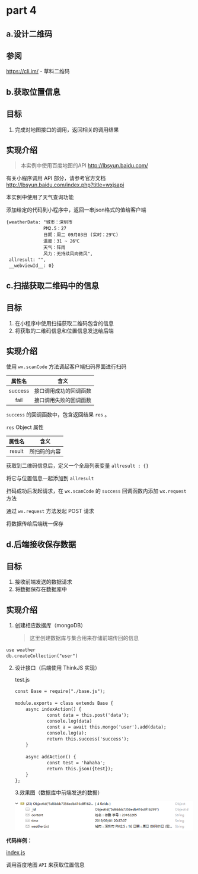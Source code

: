 # part 4



## a.设计二维码

## 参阅

https://cli.im/ - 草料二维码



## b.获取位置信息

## 目标

1. 完成对地图接口的调用，返回相关的调用结果

## 实现介绍

> 本实例中使用百度地图的API http://lbsyun.baidu.com/

有关小程序调用 API 部分，请参考官方文档 http://lbsyun.baidu.com/index.php?title=wxjsapi

本实例中使用了天气查询功能

添加给定的代码到小程序中，返回一串json格式的值给客户端

```
{weatherData: "城市：深圳市
 			  PM2.5：27
 			  日期：周二 09月03日 (实时：29℃)
 			  温度：31 ~ 26℃
 			  天气：阵雨
 			  风力：无持续风向微风", 
 allresult: "", 
 __webviewId__: 0}
```



## c.扫描获取二维码中的信息

## 目标

1. 在小程序中使用扫描获取二维码包含的信息
2. 将获取的二维码信息和位置信息发送给后端

## 实现介绍

使用 `wx.scanCode` 方法调起客户端扫码界面进行扫码

| 属性名  |          含义          |
| :-----: | :--------------------: |
| success | 接口调用成功的回调函数 |
|  fail   | 接口调用失败的回调函数 |

`success` 的回调函数中，包含返回结果 `res`  。

`res` Object 属性

| 属性名 |     含义     |
| :----: | :----------: |
| result | 所扫码的内容 |

获取到二维码信息后，定义一个全局列表变量 `allresult : {}`

将它与位置信息一起添加到 `allresult` 

扫码成功后发起请求，在 `wx.scanCode` 的  `success` 回调函数内添加 `wx.request` 方法

通过 `wx.request` 方法发起 POST 请求

将数据传给后端统一保存



## d.后端接收保存数据

## 目标

1. 接收前端发送的数据请求
2. 将数据保存在数据库中

## 实现介绍

1. 创建相应数据库（mongoDB）

   > 这里创建数据库与集合用来存储前端传回的信息

```
use weather
db.createCollection("user")
```

2. 设计接口（后端使用 ThinkJS 实现）

   test.js

   ```
   const Base = require("./base.js");
   
   module.exports = class extends Base {
       async indexAction() {
               const data = this.post('data');
               console.log(data)
               const a = await this.mongo('user').add(data);
               console.log(a);
               return this.success('success');
       }
   
       async addAction() {
               const test = 'hahaha';
               return this.json({test});
       }
   };
   
   ```

   3.效果图（数据库中前端发送的数据）

   ![avatar](image\db.png)

**代码样例：**

[index.js](https://github.com/xpcloud/baidu-map-miniprogramer/blob/master/pages/index/index.js)





调用百度地图 `API` 来获取位置信息



